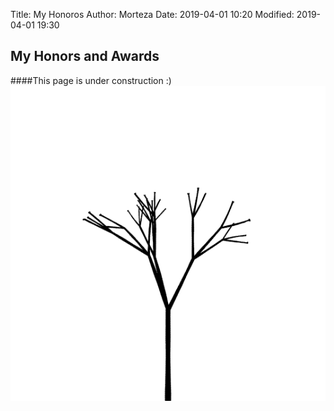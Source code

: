 Title: My Honoros
Author: Morteza
Date: 2019-04-01 10:20
Modified: 2019-04-01 19:30


## My Honors and Awards

####This page is under construction :)
![fractal-life](../static/img/fractal-life.gif)
